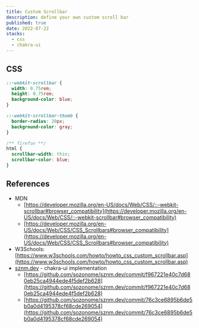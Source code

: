 ```yaml
---
title: Custom Scrollbar
description: define your own custom scroll bar
published: true
date: 2022-07-22
stacks:
  - css
  - chakra-ui
---
```


## CSS

```css
::-webkit-scrollbar {
  width: 0.75rem;
  height: 0.75rem;
  background-color: blue;
}

::-webkit-scrollbar-thumb {
  border-radius: 20px;
  background-color: gray;
}

/** firefox **/
html {
  scrollbar-width: thin;
  scrollbar-color: blue;
}
```

## References

- MDN
  - [https://developer.mozilla.org/en-US/docs/Web/CSS/::-webkit-scrollbar#browser_compatibility](https://developer.mozilla.org/en-US/docs/Web/CSS/::-webkit-scrollbar#browser_compatibility)
  - [https://developer.mozilla.org/en-US/docs/Web/CSS/CSS_Scrollbars#browser_compatibility](https://developer.mozilla.org/en-US/docs/Web/CSS/CSS_Scrollbars#browser_compatibility)
- W3Schools: [https://www.w3schools.com/howto/howto_css_custom_scrollbar.asp](https://www.w3schools.com/howto/howto_css_custom_scrollbar.asp)
- [sznm.dev](http://sznm.dev) - chakra-ui implementation
  - [https://github.com/sozonome/sznm.dev/commit/f967221e40c7d680eb25ca4944ede4f5def2b628](https://github.com/sozonome/sznm.dev/commit/f967221e40c7d680eb25ca4944ede4f5def2b628)
  - [https://github.com/sozonome/sznm.dev/commit/76c3ce6895b6de5b0a0d4195378cf68cde269054](https://github.com/sozonome/sznm.dev/commit/76c3ce6895b6de5b0a0d4195378cf68cde269054)
